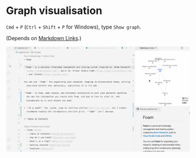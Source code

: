 # Graph visualisation

`Cmd` + `P` (`Ctrl` + `Shift` + `P` for Windows), type `Show graph`.

(Depends on [Markdown Links](https://marketplace.visualstudio.com/items?itemName=tchayen.markdown-links).)

![Demo of graph visualiser](assets/images/foam-navigation-demo.gif)

[//begin]: # "Autogenerated link references for markdown compatibility"
[wiki-links]: wiki-links "Wiki Links"
[todo]: todo "Todo"
[//end]: # "Autogenerated link references"

